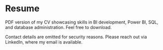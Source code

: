 # Resume
PDF version of my CV showcasing skills in BI development, Power BI, SQL, and database administration. Feel free to download.

Contact details are omitted for security reasons. Please reach out via LinkedIn, where my email is available.
